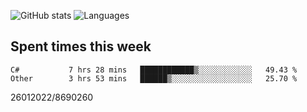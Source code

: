 ![GitHub stats](https://github-readme-stats.vercel.app/api?username=emipa606&theme=github_dark&show_icons=true) 
![Languages](https://github-readme-stats.vercel.app/api/top-langs/?username=emipa606&theme=github_dark&layout=compact)

## Spent times this week
<!--START_SECTION:waka-->

```text
C#           7 hrs 28 mins   ████████████▒░░░░░░░░░░░░   49.43 %
Other        3 hrs 53 mins   ██████▒░░░░░░░░░░░░░░░░░░   25.70 %
```

<!--END_SECTION:waka-->


26012022/8690260
